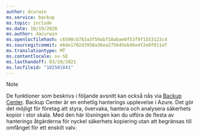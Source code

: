 ```yaml
---
author: dcurwin
ms.service: backup
ms.topic: include
ms.date: 10/19/2020
ms.author: dacurwin
ms.openlocfilehash: c6590cb783a3f59abf18abae8f53f9f1553123c4
ms.sourcegitcommit: e6de1702d3958a3bea275645eb46e4f2e0f011af
ms.translationtype: MT
ms.contentlocale: sv-SE
ms.lasthandoff: 03/20/2021
ms.locfileid: "102501841"
---
```

> [!NOTE]
> De funktioner som beskrivs i följande avsnitt kan också nås via [Backup Center](../articles/backup/backup-center-overview.md). Backup Center är en enhetlig hanterings upplevelse i Azure. Det gör det möjligt för företag att styra, övervaka, hantera och analysera säkerhets kopior i stor skala. Med den här lösningen kan du utföra de flesta av hanterings åtgärderna för nyckel säkerhets kopiering utan att begränsas till omfånget för ett enskilt valv.